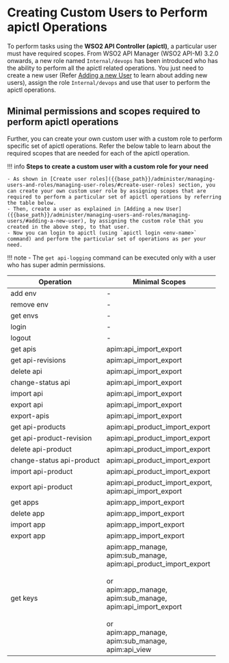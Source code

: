 #  Creating Custom Users to Perform apictl Operations

To perform tasks using the **WSO2 API Controller (apictl)**, a particular user must have required scopes. From WSO2 API Manager (WSO2 API-M) 3.2.0 onwards, a new role named `Internal/devops` has been introduced who has the ability to perform all the apictl related operations. You just need to create a new user (Refer [Adding a new User]({{base_path}}/administer/managing-users-and-roles/managing-users/#adding-a-new-user) to learn about adding new users), assign the role `Internal/devops` and use that user to perform the apictl operations.

## Minimal permissions and scopes required to perform apictl operations

Further, you can create your own custom user with a custom role to perform specific set of apictl operations. Refer the below table to learn about the required scopes that are needed for each of the apictl operation.

!!! info
    **Steps to create a custom user with a custom role for your need** 

    - As shown in [Create user roles]({{base_path}}/administer/managing-users-and-roles/managing-user-roles/#create-user-roles) section, you can create your own custom user role by assigning scopes that are required to perform a particular set of apictl operations by referring the table below.
    - Then, create a user as explained in [Adding a new User]({{base_path}}/administer/managing-users-and-roles/managing-users/#adding-a-new-user), by assigning the custom role that you created in the above step, to that user.
    - Now you can login to apictl (using `apictl login <env-name>` command) and perform the particular set of operations as per your need.

!!! note
    - The `get api-logging` command can be executed only with a user who has super admin permissions.

<table>
<thead>
<tr class="header">
<th>Operation</th>
 <th>Minimal Scopes</th>
</tr>
</thead>
<tbody>
<tr class="odd">
<td>add env</td>
<td>-</td>
</tr>
<tr class="even">
<td>remove env</td>
<td>-</td>
</tr>
<tr class="odd">
<td>get envs</td>
<td>-</td>
</tr>
<tr class="even">
<td>login</td>
<td>-</td>
</tr>
<tr class="odd">
<td>logout</td>
<td>-</td>
</tr>
<tr class="even">
<td>get apis</td>
<td>apim:api_import_export</td>
</tr>
<tr class="odd">
<td>get api-revisions</td>
<td>apim:api_import_export</td>
</tr>
<tr class="even">
<td>delete api</td>
<td>apim:api_import_export</td>
</tr>
<tr class="odd">
<td>change-status api</td>
<td>apim:api_import_export</td>
</tr>
<tr class="even">
<td>import api</td>
<td>apim:api_import_export</td>
</tr>
<tr class="odd">
<td>export api</td>
<td>apim:api_import_export</td>
</tr>
<tr class="even">
<td>export-apis</td>
<td>apim:api_import_export</td>
</tr>
<tr class="odd">
<td>get api-products</td>
<td>apim:api_product_import_export</td>
</tr>
<tr class="even">
<td>get api-product-revision</td>
<td>apim:api_product_import_export</td>
</tr>
<tr class="odd">
<td>delete api-product</td>
<td>apim:api_product_import_export</td>
</tr>
<tr class="even">
<td>change-status api-product</td>
<td>apim:api_product_import_export</td>
</tr>
<tr class="odd">
<td>import api-product</td>
<td>apim:api_product_import_export</td>
</tr>
<tr class="even">
<td>export api-product</td>
<td>apim:api_product_import_export,<br>apim:api_import_export</td>
</tr>
<tr class="odd">
<td>get apps</td>
<td>apim:app_import_export</td>
</tr>
<tr class="even">
<td>delete app</td>
<td>apim:app_import_export</td>
</tr>
<tr class="odd">
<td>import app</td>
<td>apim:app_import_export</td>
</tr>
<tr class="even">
<td>export app</td>
<td>apim:app_import_export</td>
</tr>
<tr class="odd">
<td>get keys</td>
<td>apim:app_manage, <br>apim:sub_manage, <br>apim:api_product_import_export
<br><br>or<br>apim:app_manage, <br>apim:sub_manage, <br>apim:api_import_export
<br><br>or<br>apim:app_manage, <br>apim:sub_manage, <br>apim:api_view</td>
</tr>
</tbody>
</table>
